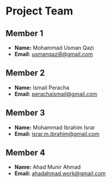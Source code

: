 # Project Team

## Member 1
- **Name:** Mohammad Usman Qazi
- **Email:** usmanqazi8@gmail.com

## Member 2
- **Name:** Ismail Peracha
- **Email:** perachaismail@gmail.com

## Member 3
- **Name:** Mohammad Ibrahim Israr
- **Email:** israr.m.ibrahim@gmail.com

## Member 4
- **Name:** Ahad Munir Ahmad
- **Email:** ahadahmad.work@gmail.com
